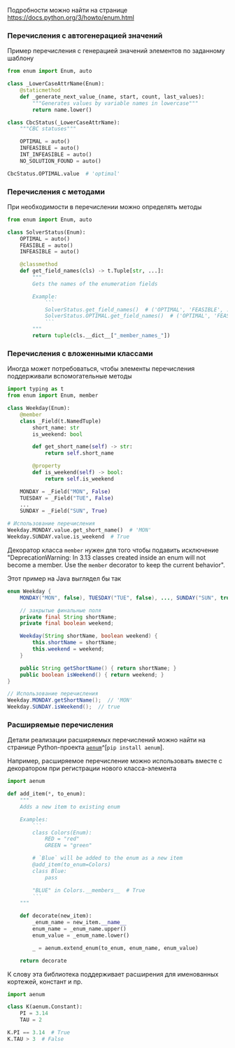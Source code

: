 Подробности можно найти на странице https://docs.python.org/3/howto/enum.html

### Перечисления с автогенерацией значений

Пример перечисления с генерацией значений элементов по заданному шаблону
```python
from enum import Enum, auto

class _LowerCaseAttrName(Enum):  
    @staticmethod  
    def _generate_next_value_(name, start, count, last_values):  
        """Generates values by variable names in lowercase"""  
        return name.lower()

class CbcStatus(_LowerCaseAttrName):  
    """CBC statuses"""  

    OPTIMAL = auto()  
    INFEASIBLE = auto()  
    INT_INFEASIBLE = auto()  
    NO_SOLUTION_FOUND = auto()

CbcStatus.OPTIMAL.value  # 'optimal'
```

### Перечисления с методами

При необходимости в перечислении можно определять методы
```python
from enum import Enum, auto

class SolverStatus(Enum):
    OPTIMAL = auto()
    FEASIBLE = auto()
    INFEASIBLE = auto()

    @classmethod
    def get_field_names(cls) -> t.Tuple[str, ...]:
        """
		Gets the names of the enumeration fields

        Example:
            ```
			SolverStatus.get_field_names()  # ('OPTIMAL', 'FEASIBLE', ...)
			SolverStatus.OPTIMAL.get_field_names()  # ('OPTIMAL', 'FEASIBLE', ...)
            ```
        """
        return tuple(cls.__dict__["_member_names_"])
```

### Перечисления с вложенными классами

Иногда может потребоваться, чтобы элементы перечисления поддерживали вспомогательные методы
```python
import typing as t
from enum import Enum, member

class Weekday(Enum):
    @member  
    class _Field(t.NamedTuple)
        short_name: str
        is_weekend: bool

        def get_short_name(self) -> str:
            return self.short_name

        @property
        def is_weekend(self) -> bool:
            return self.is_weekend

    MONDAY = _Field("MON", False)
    TUESDAY = _Field("TUE", False)
    ...
    SUNDAY = _Field("SUN", True)

# Использование перечисления
Weekday.MONDAY.value.get_short_name()  # 'MON'
Weekday.SUNDAY.value.is_weekend  # True
```

Декоратор класса `member` нужен для того чтобы подавить исключение "DeprecationWarning: In 3.13 classes created inside an enum will not become a member.  Use the `member` decorator to keep the current behavior".

Этот пример на Java выглядел бы так
```java
enum Weekday {
    MONDAY("MON", false), TUESDAY("TUE", false), ..., SUNDAY("SUN", true);

	// закрытые финальные поля
    private final String shortName;  
    private final boolean weekend;

    Weekday(String shortName, boolean weekend) {
        this.shortName = shortName;
        this.weekend = weekend;
    }

    public String getShortName() { return shortName; }
    public boolean isWeekend() { return weekend; }
}

// Использование перечисления
Weekday.MONDAY.getShortName();  // 'MON'
Weekday.SUNDAY.isWeekend();  // true
```
### Расширяемые перечисления

Детали реализации расширяемых перечислений можно найти на странице Python-проекта [`aenum`](https://github.com/ethanfurman/aenum/tree/master)^[`pip install aenum`].

Например, расширяемое перечисление можно использовать вместе с декоратором при регистрации нового класса-элемента
```python
import aenum

def add_item(*, to_enum):
    """
	Adds a new item to existing enum

    Examples:
        ```
		class Colors(Enum):
		    RED = "red"
		    GREEN = "green"

		# `Blue` will be added to the enum as a new item
		@add_item(to_enum=Colors)
		class Blue:
		    pass

        "BLUE" in Colors.__members__  # True
        ```
    """

    def decorate(new_item):
        _enum_name = new_item.__name__
        enum_name = _enum_name.upper()
        enum_value = _enum_name.lower()

        _ = aenum.extend_enum(to_enum, enum_name, enum_value)

    return decorate
```

К слову эта библиотека поддерживает расширения для именованных кортежей, констант и пр.
```python
import aenum

class K(aenum.Constant):
    PI = 3.14
    TAU = 2

K.PI == 3.14  # True
K.TAU > 3  # False
```

